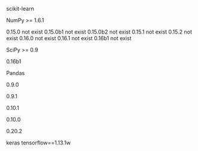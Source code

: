 scikit-learn

NumPy >= 1.6.1

0.15.0 not exist
0.15.0b1 not exist
0.15.0b2 not exist
0.15.1 not exist
0.15.2 not exist
0.16.0 not exist
0.16.1 not exist
0.16b1 not exist

SciPy >= 0.9

0.16b1





Pandas

0.9.0

0.9.1

0.10.1

0.10.0

0.20.2



keras tensorflow==1.13.1w

